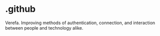# .github
Verefa. Improving methods of authentication, connection, and interaction between people and technology alike. 
